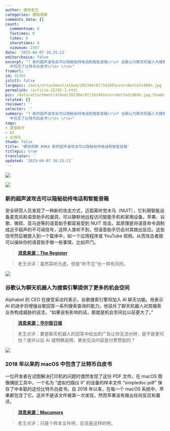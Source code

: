 ```yaml
---
author: 硬核老王
categories: 硬核观察
comments_data: []
count:
  commentnum: 0
  favtimes: 0
  likes: 0
  sharetimes: 0
  viewnum: 2367
date: '2023-04-07 16:25:21'
editorchoice: false
excerpt: "? 新的超声波攻击可以隐秘劫持电话和智能音箱\r\n? 谷歌认为聊天机器人为搜索引擎提供了更多的机会空间\r\n? 2018 年以来的 macOS
  中包含了比特币白皮书\r\n» \r\n»"
fromurl: ''
id: 15701
islctt: false
largepic: /data/attachment/album/202304/07/162401ocnrv9ottm3i969n.jpg
permalink: /article-15701-1.html
pic: /data/attachment/album/202304/07/162401ocnrv9ottm3i969n.jpg.thumb.jpg
related: []
reviewer: ''
selector: ''
summary: "? 新的超声波攻击可以隐秘劫持电话和智能音箱\r\n? 谷歌认为聊天机器人为搜索引擎提供了更多的机会空间\r\n? 2018 年以来的 macOS
  中包含了比特币白皮书\r\n» \r\n»"
tags:
- 语音助手
- AI
- 比特币
thumb: false
title: '硬核观察 #964 新的超声波攻击可以隐秘劫持电话和智能音箱'
titlepic: true
translator: ''
updated: '2023-04-07 16:25:21'
---
```


![](/data/attachment/album/202304/07/162401ocnrv9ottm3i969n.jpg)


![](/data/attachment/album/202304/07/162414mltzlbltkqtssqnb.jpg)


### 新的超声波攻击可以隐秘劫持电话和智能音箱


安全研究人员发现了一种新的攻击方式，近距离听觉木马（NUIT），它利用智能设备麦克风和语音助手的漏洞，可以静默地远程访问智能手机和家用设备。苹果、谷歌、微软、亚马逊等的语音助手都容易受到 NUIT 攻击。其原理是将语音命令调制成近乎超声的不可闻信号，这样人类听不到，但语音助手仍会对其做出反应。这些信号然后被嵌入到一个载体中，如一个应用程序或 YouTube 视频。从而攻击者就可以操纵你的语音助手做一些事情，比如开门。



> 
> **[消息来源：The Register](https://www.theregister.com/2023/04/04/siri_alexa_cortana_google_nuit/)**
> 
> 
> 



> 
> 老王点评：虽然耳听为虚，但是“听不见”也一样有风险。
> 
> 
> 


![](/data/attachment/album/202304/07/162427c61jnh3h26jnnrh8.jpg)


### 谷歌认为聊天机器人为搜索引擎提供了更多的机会空间


Alphabet 的 CEO 在接受采访时表示，谷歌搜索引擎将加入 AI 聊天功能。他表示 AI 的进步将增强谷歌回答一系列搜索查询的能力。他驳斥了聊天机器人对其搜索业务构成威胁的说法，“如果说有影响的话，那就是机会空间比以前更大了。”



> 
> **[消息来源：华尔街日报](https://www.wsj.com/articles/google-ceo-sundar-pichai-says-search-to-feature-chat-ai-2fa0f54c)**
> 
> 
> 



> 
> 老王点评：要是聊天机器人的回答中给出的广告让你无法分辨，是不是更可怕？或许以后 AI 或明确说明，某些交谈内容是付费赞助的？
> 
> 
> 


![](/data/attachment/album/202304/07/162441s55herj8hyr4u65k.jpg)


### 2018 年以来的 macOS 中包含了比特币白皮书


一位开发者在试图解决打印机的问题时偶然发现了这份 PDF 文件。在 macOS 图像捕捉工具中，一个名为 “虚拟扫描仪 II” 的设备的样本文件 “simpledoc.pdf” 保存了中本聪的这份比特币白皮书。自 2018 年以来，在每一个 macOS 系统中，苹果都包含了它。这并不是该文件被第一次发现，然而苹果没有做出任何反应和置评。



> 
> **[消息来源：Macumors](https://www.macrumors.com/2023/04/06/macos-includes-bitcoin-whitepaper/)**
> 
> 
> 



> 
> 老王点评：只是个样本文件吧，应该是这样的吧。
> 
> 
>